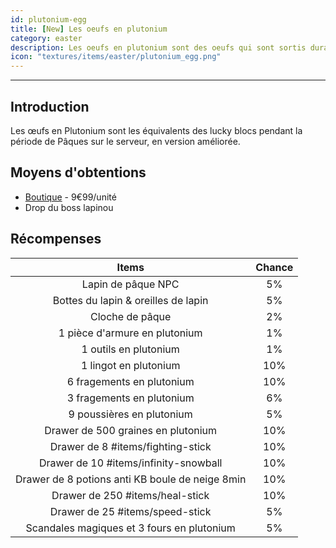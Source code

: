 ```yaml
---
id: plutonium-egg
title: [New] Les oeufs en plutonium
category: easter
description: Les oeufs en plutonium sont des oeufs qui sont sortis durant la mise à jour de pâque vous permettant de gagner des récompenses.
icon: "textures/items/easter/plutonium_egg.png"
---
```

___
## Introduction

Les œufs en Plutonium sont les équivalents des lucky blocs pendant la période de Pâques sur le serveur, en version améliorée.  

## Moyens d'obtentions

- [Boutique](https://store.plutonium.best/) - 9€99/unité
- Drop du boss lapinou

## Récompenses

| Items | Chance |
| :---: | :---: |
| Lapin de pâque NPC | 5% |
| Bottes du lapin & oreilles de lapin | 5% |
| Cloche de pâque | 2% |
| 1 pièce d'armure en plutonium | 1% |
| 1 outils en plutonium | 1% |
| 1 lingot en plutonium | 10% |
| 6 fragements en plutonium | 10% |
| 3 fragements en plutonium | 6% |
| 9 poussières en plutonium | 5% |
| Drawer de 500 graines en plutonium | 10% |
| Drawer de 8 #items/fighting-stick | 10% |
| Drawer de 10 #items/infinity-snowball | 10% |
| Drawer de 8 potions anti KB boule de neige 8min | 10% |
| Drawer de 250 #items/heal-stick | 10% |
| Drawer de 25 #items/speed-stick | 5% |
| Scandales magiques et 3 fours en plutonium | 5% |